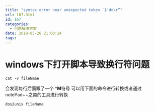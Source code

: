 ```yaml
---
title: "syntax error near unexpected token `$’do\r”"
url: 167.html
id: 167
categories:
  - 问题解决方案
date: 2018-05-28 21:00:24
tags:
---
```


windows下打开脚本导致换行符问题
===================

    cat -v fileNmae
    

会发现每行后面跟了一个 **^M**符号 可以用下面的命令进行转换或者通过notePad++之类的工具进行转换

    dos2unix fileName